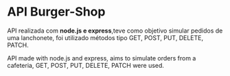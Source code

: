 <h1>API Burger-Shop</h1>

<p>API realizada com <strong>node.js e express</strong>,teve como objetivo simular pedidos de uma lanchonete, foi utilizado métodos tipo GET, POST, PUT, DELETE, PATCH.</p>

 <p>API made with node.js and express, aims to simulate orders from a cafeteria, GET, POST, PUT, DELETE, PATCH were used.</p>